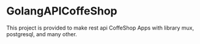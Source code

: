 # GolangAPICoffeShop
This project is provided to make rest api CoffeShop Apps with library mux, postgresql, and many other.
